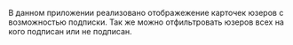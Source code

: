 
В данном приложении реализовано отображежение карточек юзеров с возможностью подписки.
Так же можно отфильтровать юзеров всех на кого подписан или не подписан.
